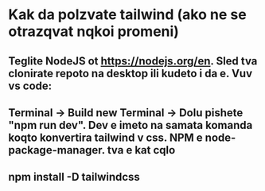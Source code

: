 # Kak da polzvate tailwind (ako ne se otrazqvat nqkoi promeni)
## Teglite NodeJS ot https://nodejs.org/en. Sled tva clonirate repoto na desktop ili kudeto i da e. Vuv vs code:
## Terminal -> Build new Terminal -> Dolu pishete "npm run dev". Dev e imeto na samata komanda koqto konvertira tailwind v css. NPM e node-package-manager. tva e kat cqlo 
## npm install -D tailwindcss
